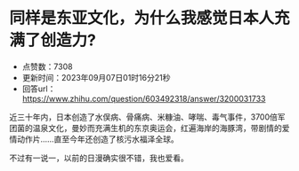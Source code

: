 # 同样是东亚文化，为什么我感觉日本人充满了创造力?
- 点赞数：7308
- 更新时间：2023年09月07日01时16分21秒
- 回答url：https://www.zhihu.com/question/603492318/answer/3200031733
<body>
 <p data-pid="Xe2cM5ti">近三十年内，日本创造了水俣病、骨痛病、米糠油、哮喘、毒气事件，3700倍军团菌的温泉文化，曼妙而充满生机的东京奥运会，红遍海岸的海豚湾，带剧情的爱情动作片……直至今年还创造了核污水福泽全球。</p>
 <p data-pid="nHcuaEze">不过有一说一，以前的日漫确实很不错，我也爱看。</p>
</body>